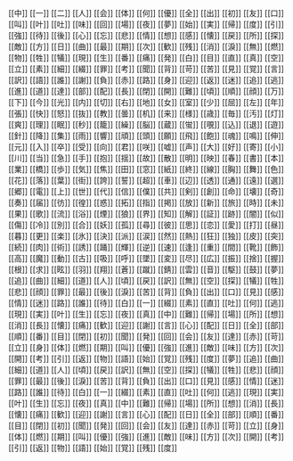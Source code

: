[[中]]
[[一]]
[[二]]
[[人]]
[[会]]
[[体]]
[[何]]
[[優]]
[[全]]
[[出]]
[[初]]
[[友]]
[[口]]
[[叫]]
[[叶]]
[[吐]]
[[味]]
[[回]]
[[場]]
[[夜]]
[[夢]]
[[始]]
[[実]]
[[帰]]
[[度]]
[[引]]
[[強]]
[[待]]
[[後]]
[[心]]
[[忘]]
[[悲]]
[[情]]
[[想]]
[[感]]
[[懐]]
[[戻]]
[[所]]
[[探]]
[[敵]]
[[方]]
[[日]]
[[曲]]
[[最]]
[[期]]
[[次]]
[[歓]]
[[残]]
[[消]]
[[淚]]
[[無]]
[[燃]]
[[物]]
[[牲]]
[[犠]]
[[現]]
[[生]]
[[番]]
[[痛]]
[[発]]
[[白]]
[[目]]
[[直]]
[[真]]
[[空]]
[[立]]
[[素]]
[[細]]
[[綴]]
[[罪]]
[[考]]
[[聞]]
[[背]]
[[苛]]
[[苦]]
[[見]]
[[覚]]
[[言]]
[[訳]]
[[語]]
[[誰]]
[[謝]]
[[負]]
[[赤]]
[[路]]
[[身]]
[[迎]]
[[返]]
[[迷]]
[[追]]
[[逃]]
[[進]]
[[道]]
[[達]]
[[部]]
[[配]]
[[長]]
[[閉]]
[[開]]
[[難]]
[[頃]]
[[順]]
[[顔]]
[[万]]
[[下]]
[[今]]
[[光]]
[[内]]
[[切]]
[[右]]
[[地]]
[[女]]
[[室]]
[[少]]
[[屈]]
[[左]]
[[年]]
[[張]]
[[快]]
[[怒]]
[[抜]]
[[教]]
[[曇]]
[[机]]
[[来]]
[[様]]
[[歳]]
[[毎]]
[[汚]]
[[灯]]
[[爽]]
[[理]]
[[眠]]
[[秒]]
[[籠]]
[[繰]]
[[脳]]
[[蔵]]
[[蛍]]
[[覗]]
[[込]]
[[退]]
[[遊]]
[[針]]
[[降]]
[[集]]
[[雨]]
[[響]]
[[頑]]
[[頭]]
[[願]]
[[飛]]
[[飽]]
[[魂]]
[[鳴]]
[[伸]]
[[元]]
[[入]]
[[卒]]
[[受]]
[[向]]
[[君]]
[[咲]]
[[嘘]]
[[声]]
[[大]]
[[好]]
[[寄]]
[[小]]
[[川]]
[[当]]
[[急]]
[[手]]
[[抱]]
[[揺]]
[[故]]
[[散]]
[[明]]
[[映]]
[[春]]
[[書]]
[[本]]
[[業]]
[[橋]]
[[歩]]
[[気]]
[[焦]]
[[田]]
[[窓]]
[[紙]]
[[終]]
[[線]]
[[胸]]
[[舞]]
[[色]]
[[花]]
[[落]]
[[葉]]
[[街]]
[[誇]]
[[誓]]
[[超]]
[[車]]
[[辺]]
[[透]]
[[通]]
[[遠]]
[[選]]
[[郷]]
[[電]]
[[上]]
[[世]]
[[代]]
[[信]]
[[僕]]
[[共]]
[[剣]]
[[創]]
[[命]]
[[壊]]
[[奇]]
[[奏]]
[[届]]
[[彷]]
[[徨]]
[[惑]]
[[拓]]
[[指]]
[[掲]]
[[放]]
[[新]]
[[旅]]
[[時]]
[[未]]
[[果]]
[[歌]]
[[流]]
[[浴]]
[[煙]]
[[狼]]
[[界]]
[[知]]
[[解]]
[[証]]
[[跡]]
[[闇]]
[[似]]
[[傷]]
[[冷]]
[[別]]
[[合]]
[[妖]]
[[孤]]
[[尋]]
[[彼]]
[[思]]
[[恋]]
[[愛]]
[[打]]
[[昼]]
[[暮]]
[[更]]
[[楽]]
[[氷]]
[[決]]
[[派]]
[[涙]]
[[然]]
[[熱]]
[[狂]]
[[独]]
[[皮]]
[[突]]
[[続]]
[[肉]]
[[術]]
[[誘]]
[[踊]]
[[輝]]
[[逆]]
[[速]]
[[逢]]
[[重]]
[[間]]
[[靴]]
[[飾]]
[[高]]
[[魔]]
[[動]]
[[古]]
[[吸]]
[[呼]]
[[墜]]
[[変]]
[[尽]]
[[広]]
[[振]]
[[捨]]
[[握]]
[[根]]
[[求]]
[[眩]]
[[羽]]
[[翔]]
[[蒼]]
[[蹴]]
[[錆]]
[[雲]]
[[音]]
[[駆]]
[[鼓]]
[[夢]]
[[追]]
[[曲]]
[[細]]
[[道]]
[[人]]
[[頃]]
[[戻]]
[[訳]]
[[無]]
[[空]]
[[探]]
[[犠]]
[[牲]]
[[悲]]
[[顔]]
[[罪]]
[[最]]
[[後]]
[[淚]]
[[苦]]
[[背]]
[[負]]
[[出]]
[[口]]
[[見]]
[[感]]
[[情]]
[[迷]]
[[路]]
[[誰]]
[[待]]
[[白]]
[[一]]
[[綴]]
[[素]]
[[直]]
[[吐]]
[[何]]
[[逃]]
[[現]]
[[実]]
[[叶]]
[[生]]
[[忘]]
[[夜]]
[[真]]
[[中]]
[[難]]
[[帰]]
[[場]]
[[所]]
[[想]]
[[消]]
[[長]]
[[懐]]
[[痛]]
[[歓]]
[[迎]]
[[謝]]
[[言]]
[[心]]
[[配]]
[[日]]
[[全]]
[[部]]
[[順]]
[[番]]
[[目]]
[[閉]]
[[初]]
[[聞]]
[[発]]
[[回]]
[[会]]
[[友]]
[[達]]
[[赤]]
[[苛]]
[[立]]
[[身]]
[[体]]
[[燃]]
[[期]]
[[叫]]
[[優]]
[[強]]
[[進]]
[[敵]]
[[味]]
[[方]]
[[次]]
[[開]]
[[考]]
[[引]]
[[返]]
[[物]]
[[語]]
[[始]]
[[覚]]
[[残]]
[[度]]
[[夢]]
[[追]]
[[曲]]
[[細]]
[[道]]
[[人]]
[[頃]]
[[戻]]
[[訳]]
[[無]]
[[空]]
[[探]]
[[犠]]
[[牲]]
[[悲]]
[[顔]]
[[罪]]
[[最]]
[[後]]
[[淚]]
[[苦]]
[[背]]
[[負]]
[[出]]
[[口]]
[[見]]
[[感]]
[[情]]
[[迷]]
[[路]]
[[誰]]
[[待]]
[[白]]
[[一]]
[[綴]]
[[素]]
[[直]]
[[吐]]
[[何]]
[[逃]]
[[現]]
[[実]]
[[叶]]
[[生]]
[[忘]]
[[夜]]
[[真]]
[[中]]
[[難]]
[[帰]]
[[場]]
[[所]]
[[想]]
[[消]]
[[長]]
[[懐]]
[[痛]]
[[歓]]
[[迎]]
[[謝]]
[[言]]
[[心]]
[[配]]
[[日]]
[[全]]
[[部]]
[[順]]
[[番]]
[[目]]
[[閉]]
[[初]]
[[聞]]
[[発]]
[[回]]
[[会]]
[[友]]
[[達]]
[[赤]]
[[苛]]
[[立]]
[[身]]
[[体]]
[[燃]]
[[期]]
[[叫]]
[[優]]
[[強]]
[[進]]
[[敵]]
[[味]]
[[方]]
[[次]]
[[開]]
[[考]]
[[引]]
[[返]]
[[物]]
[[語]]
[[始]]
[[覚]]
[[残]]
[[度]]
